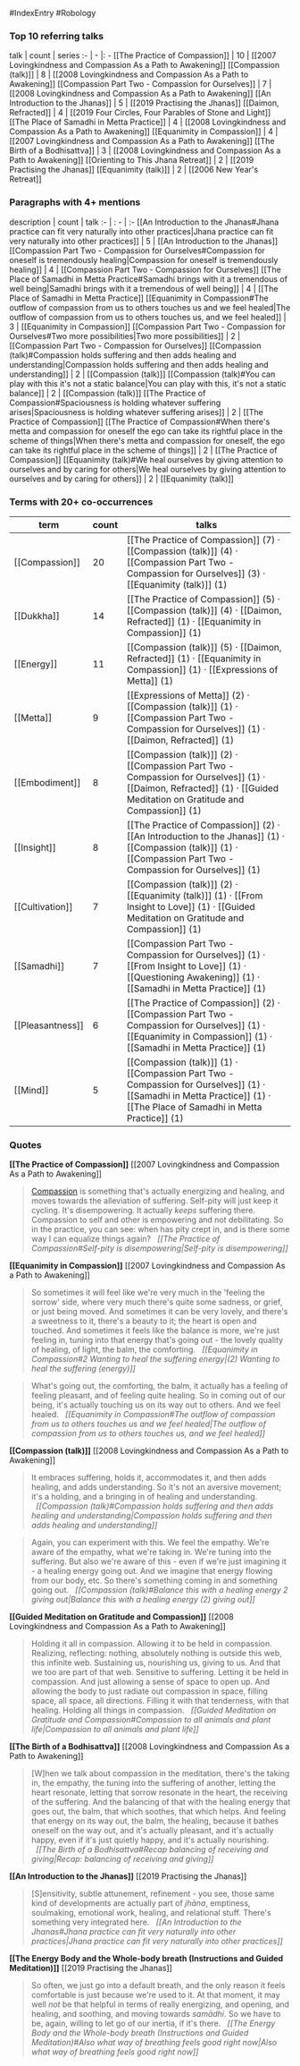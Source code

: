 #IndexEntry #Robology

### Top 10 referring talks
talk | count | series
:- | - |: -
[[The Practice of Compassion]] | 10 | [[2007 Lovingkindness and Compassion As a Path to Awakening]]
[[Compassion (talk)]] | 8 | [[2008 Lovingkindness and Compassion As a Path to Awakening]]
[[Compassion Part Two - Compassion for Ourselves]] | 7 | [[2008 Lovingkindness and Compassion As a Path to Awakening]]
[[An Introduction to the Jhanas]] | 5 | [[2019 Practising the Jhanas]]
[[Daimon, Refracted]] | 4 | [[2019 Four Circles, Four Parables of Stone and Light]]
[[The Place of Samadhi in Metta Practice]] | 4 | [[2008 Lovingkindness and Compassion As a Path to Awakening]]
[[Equanimity in Compassion]] | 4 | [[2007 Lovingkindness and Compassion As a Path to Awakening]]
[[The Birth of a Bodhisattva]] | 3 | [[2008 Lovingkindness and Compassion As a Path to Awakening]]
[[Orienting to This Jhana Retreat]] | 2 | [[2019 Practising the Jhanas]]
[[Equanimity (talk)]] | 2 | [[2006 New Year's Retreat]]

### Paragraphs with 4+ mentions
description | count | talk
:- | : - | :-
[[An Introduction to the Jhanas#Jhana practice can fit very naturally into other practices\|Jhana practice can fit very naturally into other practices]] | 5 | [[An Introduction to the Jhanas]]
[[Compassion Part Two - Compassion for Ourselves#Compassion for oneself is tremendously healing\|Compassion for oneself is tremendously healing]] | 4 | [[Compassion Part Two - Compassion for Ourselves]]
[[The Place of Samadhi in Metta Practice#Samadhi brings with it a tremendous of well being\|Samadhi brings with it a tremendous of well being]] | 4 | [[The Place of Samadhi in Metta Practice]]
[[Equanimity in Compassion#The outflow of compassion from us to others touches us and we feel healed\|The outflow of compassion from us to others touches us, and we feel healed]] | 3 | [[Equanimity in Compassion]]
[[Compassion Part Two - Compassion for Ourselves#Two more possibilities\|Two more possibilities]] | 2 | [[Compassion Part Two - Compassion for Ourselves]]
[[Compassion (talk)#Compassion holds suffering and then adds healing and understanding\|Compassion holds suffering and then adds healing and understanding]] | 2 | [[Compassion (talk)]]
[[Compassion (talk)#You can play with this it's not a static balance\|You can play with this, it's not a static balance]] | 2 | [[Compassion (talk)]]
[[The Practice of Compassion#Spaciousness is holding whatever suffering arises\|Spaciousness is holding whatever suffering arises]] | 2 | [[The Practice of Compassion]]
[[The Practice of Compassion#When there's metta and compassion for oneself the ego can take its rightful place in the scheme of things\|When there's metta and compassion for oneself, the ego can take its rightful place in the scheme of things]] | 2 | [[The Practice of Compassion]]
[[Equanimity (talk)#We heal ourselves by giving attention to ourselves and by caring for others\|We heal ourselves by giving attention to ourselves and by caring for others]] | 2 | [[Equanimity (talk)]]

### Terms with 20+ co-occurrences
term | count | talks
-|-|-
[[Compassion]] | 20 | <span class="counts">[[The Practice of Compassion]] (7) · [[Compassion (talk)]] (4) · [[Compassion Part Two - Compassion for Ourselves]] (3) · [[Equanimity (talk)]] (1)</span> 
[[Dukkha]] | 14 | <span class="counts">[[The Practice of Compassion]] (5) · [[Compassion (talk)]] (4) · [[Daimon, Refracted]] (1) · [[Equanimity in Compassion]] (1)</span> 
[[Energy]] | 11 | <span class="counts">[[Compassion (talk)]] (5) · [[Daimon, Refracted]] (1) · [[Equanimity in Compassion]] (1) · [[Expressions of Metta]] (1)</span> 
[[Metta]] | 9 | <span class="counts">[[Expressions of Metta]] (2) · [[Compassion (talk)]] (1) · [[Compassion Part Two - Compassion for Ourselves]] (1) · [[Daimon, Refracted]] (1)</span> 
[[Embodiment]] | 8 | <span class="counts">[[Compassion (talk)]] (2) · [[Compassion Part Two - Compassion for Ourselves]] (1) · [[Daimon, Refracted]] (1) · [[Guided Meditation on Gratitude and Compassion]] (1)</span> 
[[Insight]] | 8 | <span class="counts">[[The Practice of Compassion]] (2) · [[An Introduction to the Jhanas]] (1) · [[Compassion (talk)]] (1) · [[Compassion Part Two - Compassion for Ourselves]] (1)</span> 
[[Cultivation]] | 7 | <span class="counts">[[Compassion (talk)]] (2) · [[Equanimity (talk)]] (1) · [[From Insight to Love]] (1) · [[Guided Meditation on Gratitude and Compassion]] (1)</span> 
[[Samadhi]] | 7 | <span class="counts">[[Compassion Part Two - Compassion for Ourselves]] (1) · [[From Insight to Love]] (1) · [[Questioning Awakening]] (1) · [[Samadhi in Metta Practice]] (1)</span> 
[[Pleasantness]] | 6 | <span class="counts">[[The Practice of Compassion]] (2) · [[Compassion Part Two - Compassion for Ourselves]] (1) · [[Equanimity in Compassion]] (1) · [[Samadhi in Metta Practice]] (1)</span> 
[[Mind]] | 5 | <span class="counts">[[Compassion (talk)]] (1) · [[Compassion Part Two - Compassion for Ourselves]] (1) · [[Samadhi in Metta Practice]] (1) · [[The Place of Samadhi in Metta Practice]] (1)</span> 

### Quotes
**[[The Practice of Compassion]]**
<span class="counts">[[2007 Lovingkindness and Compassion As a Path to Awakening]]</span>
> [Compassion](https://publish.obsidian.md/rob-burbea/Index/Compassion) is something that's actually energizing and healing, and moves towards the alleviation of suffering. Self-pity will just keep it cycling. It's disempowering. It actually _keeps_ suffering there. Compassion to self and other is empowering and not debilitating. So in the practice, you can see: when has pity crept in, and is there some way I can equalize things again? &nbsp;&nbsp;<span class="counts">_[[The Practice of Compassion#Self-pity is disempowering|Self-pity is disempowering]]_</span>

**[[Equanimity in Compassion]]**
<span class="counts">[[2007 Lovingkindness and Compassion As a Path to Awakening]]</span>
> So sometimes it will feel like we're very much in the 'feeling the sorrow' side, where very much there's quite some sadness, or grief, or just being moved. And sometimes it can be very lovely, and there's a sweetness to it, there's a beauty to it; the heart is open and touched. And sometimes it feels like the balance is more, we're just feeling in, tuning into that energy that's going out - the lovely quality of healing, of light, the balm, the comforting. &nbsp;&nbsp;<span class="counts">_[[Equanimity in Compassion#2 Wanting to heal the suffering energy|(2) Wanting to heal the suffering (energy)]]_</span>

> What's going out, the comforting, the balm, it actually has a feeling of feeling pleasant, and of feeling quite healing. So in coming out of our being, it's actually touching us on its way out to others. And we feel healed. &nbsp;&nbsp;<span class="counts">_[[Equanimity in Compassion#The outflow of compassion from us to others touches us and we feel healed|The outflow of compassion from us to others touches us, and we feel healed]]_</span>

**[[Compassion (talk)]]**
<span class="counts">[[2008 Lovingkindness and Compassion As a Path to Awakening]]</span>
> It embraces suffering, holds it, accommodates it, and then adds healing, and adds understanding. So it's not an aversive movement; it's a holding, and a bringing in of healing and understanding. &nbsp;&nbsp;<span class="counts">_[[Compassion (talk)#Compassion holds suffering and then adds healing and understanding|Compassion holds suffering and then adds healing and understanding]]_</span>

> Again, you can experiment with this. We feel the empathy. We're aware of the empathy, what we're taking in. We're tuning into the suffering. But also we're aware of this - even if we're just imagining it - a healing energy going out. And we imagine that energy flowing from our body, etc. So there's something coming in and something going out. &nbsp;&nbsp;<span class="counts">_[[Compassion (talk)#Balance this with a healing energy 2 giving out|Balance this with a healing energy (2) giving out]]_</span>

**[[Guided Meditation on Gratitude and Compassion]]**
<span class="counts">[[2008 Lovingkindness and Compassion As a Path to Awakening]]</span>
> Holding it all in compassion. Allowing it to be held in compassion. Realizing, reflecting: nothing, absolutely nothing is outside this web, this infinite web. Sustaining us, nourishing us, giving to us. And that we too are part of that web. Sensitive to suffering. Letting it be held in compassion. And just allowing a sense of space to open up. And allowing the body to just radiate out compassion in space, filling space, all space, all directions. Filling it with that tenderness, with that healing. Holding all things in compassion. &nbsp;&nbsp;<span class="counts">_[[Guided Meditation on Gratitude and Compassion#Compassion to all animals and plant life|Compassion to all animals and plant life]]_</span>

**[[The Birth of a Bodhisattva]]**
<span class="counts">[[2008 Lovingkindness and Compassion As a Path to Awakening]]</span>
> [W]hen we talk about compassion in the meditation, there's the taking in, the empathy, the tuning into the suffering of another, letting the heart resonate, letting that sorrow resonate in the heart, the receiving of the suffering. And the balancing of that with the healing energy that goes out, the balm, that which soothes, that which helps. And feeling that energy on its way out, the balm, the healing, because it bathes oneself on the way out, and it's actually pleasant, and it's actually happy, even if it's just quietly happy, and it's actually nourishing. &nbsp;&nbsp;<span class="counts">_[[The Birth of a Bodhisattva#Recap balancing of receiving and giving|Recap: balancing of receiving and giving]]_</span>

**[[An Introduction to the Jhanas]]**
<span class="counts">[[2019 Practising the Jhanas]]</span>
> [S]ensitivity, subtle attunement, refinement - you see, those same kind of developments are actually part of _jhāna_, emptiness, soulmaking, emotional work, healing, and relational stuff. There's something very integrated here. &nbsp;&nbsp;<span class="counts">_[[An Introduction to the Jhanas#Jhana practice can fit very naturally into other practices|Jhana practice can fit very naturally into other practices]]_</span>

**[[The Energy Body and the Whole-body breath (Instructions and Guided Meditation)]]**
<span class="counts">[[2019 Practising the Jhanas]]</span>
> So often, we just go into a default breath, and the only reason it feels comfortable is just because we're used to it. At that moment, it may well _not_ be that helpful in terms of really energizing, and opening, and healing, and soothing, and moving towards _samādhi_. So we have to be, again, willing to let go of our inertia, if it's there. &nbsp;&nbsp;<span class="counts">_[[The Energy Body and the Whole-body breath (Instructions and Guided Meditation)#Also what way of breathing feels good right now|Also what way of breathing feels good right now]]_</span>


